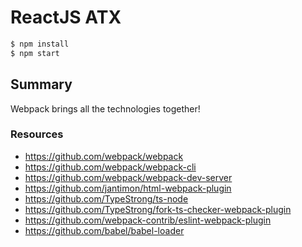 # ReactJS ATX 

```bash
$ npm install
$ npm start
```

## Summary

Webpack brings all the technologies together!

### Resources

* https://github.com/webpack/webpack
* https://github.com/webpack/webpack-cli
* https://github.com/webpack/webpack-dev-server
* https://github.com/jantimon/html-webpack-plugin
* https://github.com/TypeStrong/ts-node
* https://github.com/TypeStrong/fork-ts-checker-webpack-plugin
* https://github.com/webpack-contrib/eslint-webpack-plugin
* https://github.com/babel/babel-loader
